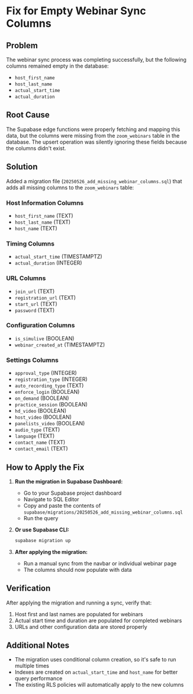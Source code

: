 # Fix for Empty Webinar Sync Columns

## Problem
The webinar sync process was completing successfully, but the following columns remained empty in the database:
- `host_first_name`
- `host_last_name`
- `actual_start_time`
- `actual_duration`

## Root Cause
The Supabase edge functions were properly fetching and mapping this data, but the columns were missing from the `zoom_webinars` table in the database. The upsert operation was silently ignoring these fields because the columns didn't exist.

## Solution
Added a migration file (`20250526_add_missing_webinar_columns.sql`) that adds all missing columns to the `zoom_webinars` table:

### Host Information Columns
- `host_first_name` (TEXT)
- `host_last_name` (TEXT)
- `host_name` (TEXT)

### Timing Columns
- `actual_start_time` (TIMESTAMPTZ)
- `actual_duration` (INTEGER)

### URL Columns
- `join_url` (TEXT)
- `registration_url` (TEXT)
- `start_url` (TEXT)
- `password` (TEXT)

### Configuration Columns
- `is_simulive` (BOOLEAN)
- `webinar_created_at` (TIMESTAMPTZ)

### Settings Columns
- `approval_type` (INTEGER)
- `registration_type` (INTEGER)
- `auto_recording_type` (TEXT)
- `enforce_login` (BOOLEAN)
- `on_demand` (BOOLEAN)
- `practice_session` (BOOLEAN)
- `hd_video` (BOOLEAN)
- `host_video` (BOOLEAN)
- `panelists_video` (BOOLEAN)
- `audio_type` (TEXT)
- `language` (TEXT)
- `contact_name` (TEXT)
- `contact_email` (TEXT)

## How to Apply the Fix

1. **Run the migration in Supabase Dashboard:**
   - Go to your Supabase project dashboard
   - Navigate to SQL Editor
   - Copy and paste the contents of `supabase/migrations/20250526_add_missing_webinar_columns.sql`
   - Run the query

2. **Or use Supabase CLI:**
   ```bash
   supabase migration up
   ```

3. **After applying the migration:**
   - Run a manual sync from the navbar or individual webinar page
   - The columns should now populate with data

## Verification
After applying the migration and running a sync, verify that:
1. Host first and last names are populated for webinars
2. Actual start time and duration are populated for completed webinars
3. URLs and other configuration data are stored properly

## Additional Notes
- The migration uses conditional column creation, so it's safe to run multiple times
- Indexes are created on `actual_start_time` and `host_name` for better query performance
- The existing RLS policies will automatically apply to the new columns
